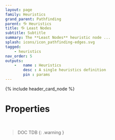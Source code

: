 ```yaml
---
layout: page
family: Heuristics
grand_parent: Pathfinding
parent: 🝰 Heuristics
title: 🝰 Least Nodes
subtitle: Subtitle
summary: The **Least Nodes** heuristic node ...
splash: icons/icon_pathfinding-edges.svg
tagged: 
    - heuristics
nav_order: 5
outputs:
    -   name : Heuristics
        desc : A single heuristics definition
        pin : params
---
```


{% include header_card_node %}

# Properties
<br>

> DOC TDB
{: .warning }

